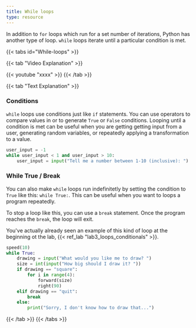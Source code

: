 ```yaml
---
title: While loops
type: resource
---
```


In addition to `for` loops which run for a set number of iterations, Python has another type
of loop. `while` loops iterate until a particular condition is met.

{{< tabs id="While-loops" >}}

{{< tab "Video Explanation" >}}

{{< youtube "xxxx" >}}
{{< /tab >}}

{{< tab "Text Explanation" >}}
### Conditions
`while` loops use conditions just like `if` statements. You can use operators to compare
values in or to generate `True` or `False` conditions. Looping until a condition is met
can be useful when you are getting getting input from a user, generating random variables,
or repeatedly applying a transformation to a value.

```python
user_input = -1
while user_input < 1 and user_input > 10:
    user_input = input("Tell me a number between 1-10 (inclusive): ")
```

### While True / Break
You can also make `while` loops run indefinitetly by setting the condition to `True` like
this: `while True:`. This can be useful when you want to loops a program repeatedly.

To stop a loop like this, you can use a `break` statement. Once the program reaches the
`break`, the loop will exit.

You've actually already seen an example of this kind of loop at the beginning ot the lab,
{{< ref_lab "lab3_loops_conditionals" >}}.

```python
speed(10)
while True:
    drawing = input("What would you like me to draw? ")
    size = int(input("How big should I draw it? "))
    if drawing == "square":
        for i in range(4):
            forward(size)
            right(90)
    elif drawing == "quit":
        break
    else:
        print("Sorry, I don't know how to draw that...")
```
{{< /tab >}}
{{< /tabs >}}


